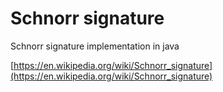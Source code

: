 # Schnorr signature

Schnorr signature implementation in java

[https://en.wikipedia.org/wiki/Schnorr_signature](https://en.wikipedia.org/wiki/Schnorr_signature)
